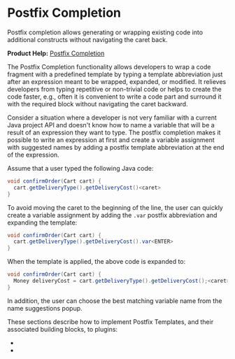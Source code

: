 <!-- Copyright 2000-2023 JetBrains s.r.o. and contributors. Use of this source code is governed by the Apache 2.0 license. -->

# Postfix Completion

<link-summary>Postfix completion allows generating or wrapping existing code into additional constructs without navigating the caret back.</link-summary>

<tldr>

**Product Help:** [Postfix Completion](https://www.jetbrains.com/help/idea/auto-completing-code.html#postfix_completion)

</tldr>

The Postfix Completion functionality allows developers to wrap a code fragment with a predefined template by typing a template abbreviation just after an expression meant to be wrapped, expanded, or modified.
It relieves developers from typing repetitive or non-trivial code or helps to create the code faster, e.g., often it is convenient to write a code part and surround it with the required block without navigating the caret backward.

Consider a situation where a developer is not very familiar with a current Java project API and doesn't know how to name a variable that will be a result of an expression they want to type.
The postfix completion makes it possible to write an expression at first and create a variable assignment with suggested names by adding a postfix template abbreviation at the end of the expression.

Assume that a user typed the following Java code:

```java
void confirmOrder(Cart cart) {
  cart.getDeliveryType().getDeliveryCost()<caret>
}
```

To avoid moving the caret to the beginning of the line, the user can quickly create a variable assignment by adding the `.var` postfix abbreviation and expanding the template:

```java
void confirmOrder(Cart cart) {
  cart.getDeliveryType().getDeliveryCost().var<ENTER>
}
```

When the template is applied, the above code is expanded to:

```java
void confirmOrder(Cart cart) {
  Money deliveryCost = cart.getDeliveryType().getDeliveryCost();<caret>
}
```

In addition, the user can choose the best matching variable name from the name suggestions popup.

These sections describe how to implement Postfix Templates, and their associated building blocks, to plugins:
- [](postfix_templates.md)
- [](advanced_postfix_templates.md)
